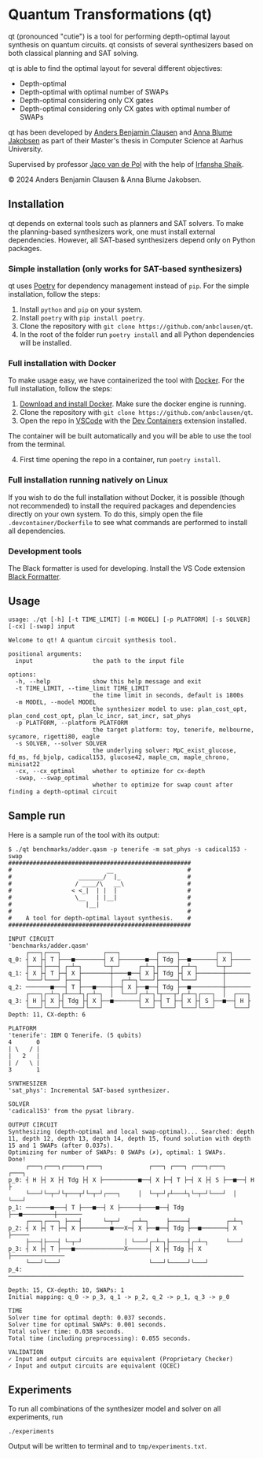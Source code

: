 # Quantum Transformations (qt)          

qt (pronounced "cutie") is a tool for performing depth-optimal layout synthesis on quantum circuits. qt consists of several synthesizers based on both classical planning and SAT solving.

qt is able to find the optimal layout for several different objectives:

- Depth-optimal
- Depth-optimal with optimal number of SWAPs
- Depth-optimal considering only CX gates
- Depth-optimal considering only CX gates with optimal number of SWAPs

qt has been developed by [Anders Benjamin Clausen](https://github.com/anbclausen) and [Anna Blume Jakobsen](https://github.com/AnnaBlume99) as part of their Master's thesis in Computer Science at Aarhus University. 

Supervised by professor [Jaco van de Pol](https://www.au.dk/en/jaco@cs.au.dk) with the help of [Irfansha Shaik](https://github.com/irfansha).

© 2024 Anders Benjamin Clausen & Anna Blume Jakobsen.

## Installation

qt depends on external tools such as planners and SAT solvers. To make the planning-based synthesizers work, one must install external dependencies. However, all SAT-based synthesizers depend only on Python packages.

### Simple installation (only works for SAT-based synthesizers)

qt uses [Poetry](https://python-poetry.org) for dependency management instead of `pip`. For the simple installation, follow the steps:

1. Install `python` and `pip` on your system.
2. Install `poetry` with `pip install poetry`.
3. Clone the repository with `git clone https://github.com/anbclausen/qt`.
4. In the root of the folder run `poetry install` and all Python dependencies will be installed.

### Full installation with Docker

To make usage easy, we have containerized the tool with [Docker](https://www.docker.com/products/docker-desktop/). For the full installation, follow the steps:

1. [Download and install Docker](https://docs.docker.com/engine/install/). Make sure the docker engine is running.
2. Clone the repository with `git clone https://github.com/anbclausen/qt`.
3. Open the repo in [VSCode](https://code.visualstudio.com/) with the [Dev Containers](https://marketplace.visualstudio.com/items?itemName=ms-vscode-remote.remote-containers) extension installed. 

The container will be built automatically and you will be able to use the tool from the terminal.

4. First time opening the repo in a container, run `poetry install`.

### Full installation running natively on Linux

If you wish to do the full installation without Docker, it is possible (though not recommended) to install the required packages and dependencies directly on your own system. To do this, simply open the file `.devcontainer/Dockerfile` to see what commands are performed to install all dependencies.

### Development tools

The Black formatter is used for developing. Install the VS Code extension [Black Formatter](https://marketplace.visualstudio.com/items?itemName=ms-python.black-formatter).

## Usage

```
usage: ./qt [-h] [-t TIME_LIMIT] [-m MODEL] [-p PLATFORM] [-s SOLVER] [-cx] [-swap] input

Welcome to qt! A quantum circuit synthesis tool.

positional arguments:
  input                 the path to the input file

options:
  -h, --help            show this help message and exit
  -t TIME_LIMIT, --time_limit TIME_LIMIT
                        the time limit in seconds, default is 1800s
  -m MODEL, --model MODEL
                        the synthesizer model to use: plan_cost_opt, plan_cond_cost_opt, plan_lc_incr, sat_incr, sat_phys
  -p PLATFORM, --platform PLATFORM
                        the target platform: toy, tenerife, melbourne, sycamore, rigetti80, eagle
  -s SOLVER, --solver SOLVER
                        the underlying solver: MpC_exist_glucose, fd_ms, fd_bjolp, cadical153, glucose42, maple_cm, maple_chrono, minisat22
  -cx, --cx_optimal     whether to optimize for cx-depth
  -swap, --swap_optimal
                        whether to optimize for swap count after finding a depth-optimal circuit
```

## Sample run

Here is a sample run of the tool with its output:

```
$ ./qt benchmarks/adder.qasm -p tenerife -m sat_phys -s cadical153 -swap
####################################################
#                           __                     #
#                   _______/  |_                   #
#                  / ____/\   __\                  #
#                 < <_|  | |  |                    #
#                  \__   | |__|                    #
#                     |__|                         #
#                                                  #
#    A tool for depth-optimal layout synthesis.    #
####################################################

INPUT CIRCUIT
'benchmarks/adder.qasm'
     ┌───┐┌───┐            ┌───┐          ┌─────┐          ┌───┐     
q_0: ┤ X ├┤ T ├───■────────┤ X ├───────■──┤ Tdg ├──■───────┤ X ├─────
     ├───┤├───┤ ┌─┴─┐      └─┬─┘     ┌─┴─┐├─────┤┌─┴─┐     └─┬─┘     
q_1: ┤ X ├┤ T ├─┤ X ├────────┼────■──┤ X ├┤ Tdg ├┤ X ├───────┼───────
     └───┘└───┘ ├───┤        │  ┌─┴─┐└───┘├─────┤└───┘       │       
q_2: ───────■───┤ T ├───■────┼──┤ X ├──■──┤ Tdg ├──■─────────┼───────
     ┌───┐┌─┴─┐┌┴───┴┐┌─┴─┐  │  └───┘┌─┴─┐└┬───┬┘┌─┴─┐┌───┐  │  ┌───┐
q_3: ┤ H ├┤ X ├┤ Tdg ├┤ X ├──■───────┤ X ├─┤ T ├─┤ X ├┤ S ├──■──┤ H ├
     └───┘└───┘└─────┘└───┘          └───┘ └───┘ └───┘└───┘     └───┘
Depth: 11, CX-depth: 6

PLATFORM
'tenerife': IBM Q Tenerife. (5 qubits)
4       0
| \   / |
|   2   |
| /   \ |
3       1

SYNTHESIZER
'sat_phys': Incremental SAT-based synthesizer.

SOLVER
'cadical153' from the pysat library.

OUTPUT CIRCUIT
Synthesizing (depth-optimal and local swap-optimal)... Searched: depth 11, depth 12, depth 13, depth 14, depth 15, found solution with depth 15 and 1 SWAPs (after 0.037s).
Optimizing for number of SWAPs: 0 SWAPs (✗), optimal: 1 SWAPs.
Done!
     ┌───┐┌───┐┌─────┐┌───┐             ┌───┐ ┌───┐ ┌───┐┌───┐     ┌───┐
p_0: ┤ H ├┤ X ├┤ Tdg ├┤ X ├──────────■──┤ X ├─┤ T ├─┤ X ├┤ S ├──■──┤ H ├
     └───┘└─┬─┘└┬───┬┘└─┬─┘┌───┐     │  └─┬─┘┌┴───┴┐└─┬─┘└───┘  │  └───┘
p_1: ───────■───┤ T ├───■──┤ X ├─────┼────■──┤ Tdg ├──■─────────┼───────
     ┌───┐┌───┐ ├───┤      └─┬─┘   ┌─┴─┐     ├─────┤          ┌─┴─┐     
p_2: ┤ X ├┤ T ├─┤ X ├────────■───X─┤ X ├──■──┤ Tdg ├──■───────┤ X ├─────
     ├───┤├───┤ └─┬─┘            │ └───┘┌─┴─┐├─────┤┌─┴─┐     └───┘     
p_3: ┤ X ├┤ T ├───■──────────────X──────┤ X ├┤ Tdg ├┤ X ├───────────────
     └───┘└───┘                         └───┘└─────┘└───┘               
p_4: ───────────────────────────────────────────────────────────────────
                                                                        
Depth: 15, CX-depth: 10, SWAPs: 1
Initial mapping: q_0 -> p_3, q_1 -> p_2, q_2 -> p_1, q_3 -> p_0

TIME
Solver time for optimal depth: 0.037 seconds.
Solver time for optimal SWAPs: 0.001 seconds.
Total solver time: 0.038 seconds.
Total time (including preprocessing): 0.055 seconds.

VALIDATION
✓ Input and output circuits are equivalent (Proprietary Checker)
✓ Input and output circuits are equivalent (QCEC)
```

## Experiments

To run all combinations of the synthesizer model and solver on all experiments, run

```
./experiments
```

Output will be written to terminal and to `tmp/experiments.txt`.
